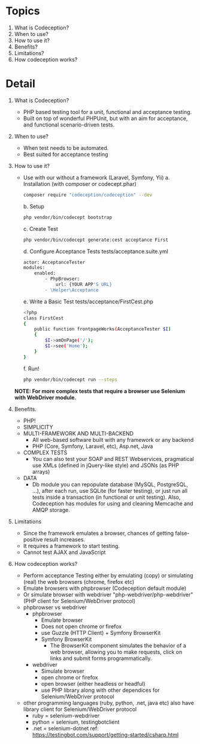 # Topics
1. What is Codeception?
2. When to use?
3. How to use it?
4. Benefits?
5. Limitations?
6. How codeception works?

# Detail
1. What is Codeception?
	- PHP based testing tool for a unit, functional and acceptance testing.
	- Built on top of wonderful PHPUnit, but with an aim for acceptance, and functional scenario-driven tests.
2. When to use?
	- When test needs to be automated.
	- Best suited for acceptance testing
3. How to use it?
	- Use with our without a framework (Laravel, Symfony, Yii)
		a. Installation (with composer or codecept.phar)
        ```sh
        composer require "codeception/codeception" --dev
        ```
		b. Setup
        ```sh
		php vendor/bin/codecept bootstrap
        ```
		c. Create Test
        ```sh
		php vendor/bin/codecept generate:cest acceptance First
        ```
		d. Configure Acceptance Tests
		tests/acceptance.suite.yml 
        ```sh
		actor: AcceptanceTester
		modules:
		    enabled:
		        - PhpBrowser:
		            url: {YOUR APP'S URL}
		        - \Helper\Acceptance
        ```
		e. Write a Basic Test
		tests/acceptance/FirstCest.php
        ```sh
		<?php
		class FirstCest 
		{
		    public function frontpageWorks(AcceptanceTester $I)
		    {
		        $I->amOnPage('/');
		        $I->see('Home');
		    }
		}
        ```
		f. Run!
        ```sh
		php vendor/bin/codecept run --steps
        ```

	**NOTE: For more complex tests that require a browser use Selenium with WebDriver module.**

4. Benefits.
	- PHP!
	- SIMPLICITY
	- MULTI-FRAMEWORK AND MULTI-BACKEND
		- All web-based software built with any framework or any backend
		- PHP (Core, Symfony, Laravel, etc), Asp.net, Java
	- COMPLEX TESTS
		- You can also test your SOAP and REST Webservices, pragmatical use XMLs (defined in jQuery-like style) and JSONs (as PHP arrays)
	- DATA
		- Db module you can repopulate database (MySQL, PostgreSQL, …), after each run, use SQLite (for faster testing), or just run all tests inside a transaction (in functional or unit testing). Also, Codeception has modules for using and cleaning Memcache and AMQP storage.

5. Limitations
	- Since the framework emulates a browser, chances of getting false-positive result increases.
	- It requires a framework to start testing.
	- Cannot test AJAX and JavaScript

6. How codeception works?
	- Perform acceptance Testing either by emulating (copy) or simulating (real) the web browsers (chrome, firefox etc)
	- Emulate browsers with phpbrowser (Codeception default module)
	- Or simulate browser with webdriver "php-webdriver/php-webdriver" (PHP client for Selenium/WebDriver protocol)
	- phpbrowser vs webdriver
		- phpbrowser 
			- Emulate browser
			- Does not open chrome or firefox
			- use Guzzle (HTTP Client) + Symfony BrowserKit
			- Symfony BrowserKit
				- The BrowserKit component simulates the behavior of a web browser, allowing you to make requests, click on links and submit forms programmatically.
		- webdriver
			- Simulate browser
			- open chrome or firefox
			- open browser (either headless or headful)
			- use PHP library along with other dependices for Selenium/WebDriver protocol
	- other programming languages (ruby, python, .net, java etc) also have library client for Selenium/WebDriver protocol
		- ruby = selenium-webdriver
		- python = selenium, testingbotclient
		- .net = selenium-dotnet
	ref: https://testingbot.com/support/getting-started/csharp.html	